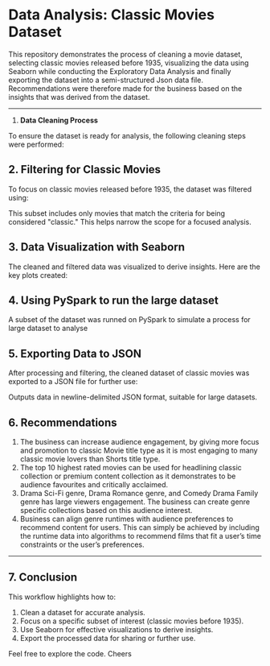 # Data Analysis: Classic Movies Dataset

This repository demonstrates the process of cleaning a movie dataset, selecting classic movies released before 1935, visualizing the data using Seaborn while conducting the Exploratory Data Analysis and finally exporting the dataset into a semi-structured Json data file. Recommendations were therefore made for the business based on the insights that was derived from the dataset.

---
1. **Data Cleaning Process**

To ensure the dataset is ready for analysis, the following cleaning steps were performed:

## **2. Filtering for Classic Movies**

To focus on classic movies released before 1935, the dataset was filtered using:

This subset includes only movies that match the criteria for being considered "classic." This helps narrow the scope for a focused analysis.


## **3. Data Visualization with Seaborn**

The cleaned and filtered data was visualized to derive insights. Here are the key plots created:

## **4. Using PySpark to run the large dataset**
A subset of the dataset was runned on PySpark to simulate a process for large dataset to analyse


## **5. Exporting Data to JSON**

After processing and filtering, the cleaned dataset of classic movies was exported to a JSON file for further use:

Outputs data in newline-delimited JSON format, suitable for large datasets.


## **6. Recommendations**

1. The business can increase audience engagement, by giving more focus and 
promotion to classic Movie title type as it is most engaging to many classic movie 
lovers than Shorts title type.
2. The top 10 highest rated movies can be used for headlining classic collection or 
premium content collection as it demonstrates to be audience favourites and 
critically acclaimed.
3. Drama Sci-Fi genre, Drama Romance genre, and Comedy Drama Family genre 
has large viewers engagement. The business can create genre specific collections 
based on this audience interest.
4. Business can align genre runtimes with audience preferences to recommend 
content for users.  This can simply be achieved by including the runtime data into 
algorithms to recommend films that fit a user’s time constraints or the user’s 
preferences.


---

## **7. Conclusion**

This workflow highlights how to:
1. Clean a dataset for accurate analysis.
2. Focus on a specific subset of interest (classic movies before 1935).
3. Use Seaborn for effective visualizations to derive insights.
4. Export the processed data for sharing or further use.

Feel free to explore the code. Cheers
